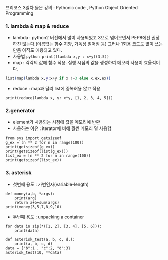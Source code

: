 프리코스 3일차 들은 강의 : Pythonic code , Python Object Oriented Programming

### 1. lambda & map & reduce
- lambda : python2 버전에서 많이 사용되었고 3으로 넘어오면서 PEP8에선 권장하진 않는다.(이름없는 함수 지양, 가독성 떨어짐 등) 그러나 1회용 코드도 많이 쓰는 만큼 아직도 애용되고 있다.
- 사용법  ```python
print((lambda x,y : x+y)(3,5)) ```
- map : 각각의 값에 함수 적용. 실행 시점의 값을 생성하여 메모리 사용이 효율적이다. 
``` ex = [1,2,4,5,6]
list(map(lambda x,y:x+y if x !=3 else x,ex,ex))
```
- reduce : map과 달리 list에 중복허용 않고 적용
```
print(reduce(lambda x, y: x*y, [1, 2, 3, 4, 5])) 
```

### 2.generator 
- element가 사용되는 시점에 값을 메모리에 반환 
- 사용하는 이유 : iterator에 비해 훨씬 메모리 덜 사용함
```
from sys import getsizeof
g_ex = (n ** 2 for n in range(100))
print(getsizeof(g_ex))
print(getsizeof(list(g_ex)))
list_ex = [n ** 2 for n in range(100)]
print(getsizeof(list_ex))
```

### 3. asterisk
- 첫번째 용도 : 가변인자(variable-length)
```
def money(a,b, *args):
    print(arg)
    return a+b+sum(args)
print(money(3,5,7,8,9,10)
```
- 두번째 용도 : unpacking a container
```
for data in zip(*([1, 2], [3, 4], [5, 6])):
    print(data)
    
def asterisk_test(a, b, c, d,):
    print(a, b, c, d)
data = {"b":1 , "c":2, "d":3} 
asterisk_test(10, **data)
```
